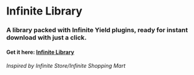 # Infinite Library
### A library packed with Infinite Yield plugins, ready for instant download with just a click.
#### Get it here: [Infinite Library](https://inflibrary.github.io/)
###### *Inspired by Infinite Store/Infinite Shopping Mart*
